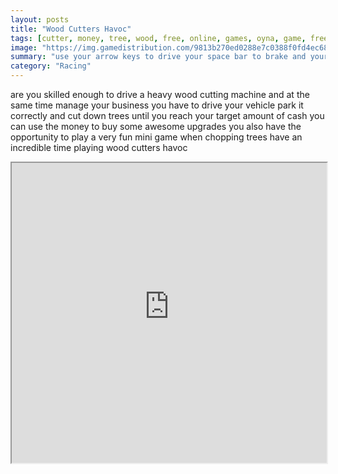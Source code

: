 ```yaml
---
layout: posts
title: "Wood Cutters Havoc"
tags: [cutter, money, tree, wood, free, online, games, oyna, game, free, games, play, play, games]
image: "https://img.gamedistribution.com/9813b270ed0288e7c0388f0fd4ec68f5.jpg"
summary: "use your arrow keys to drive your space bar to brake and your z key to start cutting trees  free online games oyna game free games play play games"
category: "Racing"
---
```


are you skilled enough to drive a heavy wood cutting machine and at the same time manage your business you have to drive your vehicle park it correctly and cut down trees until you reach your target amount of cash you can use the money to buy some awesome upgrades you also have the opportunity to play a very fun mini game when chopping trees have an incredible time playing wood cutters havoc

<iframe width="100%" height="480px;" src="https://flash.gamedistribution.com?game=9813b270ed0288e7c0388f0fd4ec68f5"></iframe>